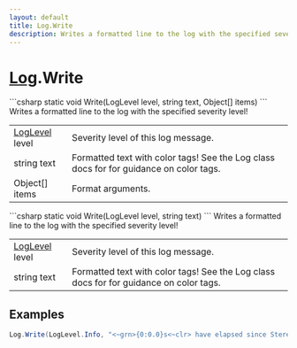 ```yaml
---
layout: default
title: Log.Write
description: Writes a formatted line to the log with the specified severity level!
---
```

# [Log]({{site.url}}/Pages/Reference/Log.html).Write

<div class='signature' markdown='1'>
```csharp
static void Write(LogLevel level, string text, Object[] items)
```
Writes a formatted line to the log with the specified
severity level!
</div>

|  |  |
|--|--|
|[LogLevel]({{site.url}}/Pages/Reference/LogLevel.html) level|Severity level of this log message.|
|string text|Formatted text with color tags! See the Log             class docs for for guidance on color tags.|
|Object[] items|Format arguments.|

<div class='signature' markdown='1'>
```csharp
static void Write(LogLevel level, string text)
```
Writes a formatted line to the log with the specified
severity level!
</div>

|  |  |
|--|--|
|[LogLevel]({{site.url}}/Pages/Reference/LogLevel.html) level|Severity level of this log message.|
|string text|Formatted text with color tags! See the Log             class docs for for guidance on color tags.|





## Examples

```csharp
Log.Write(LogLevel.Info, "<~grn>{0:0.0}s<~clr> have elapsed since StereoKit start.", Time.Total);
```

